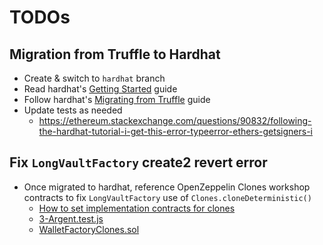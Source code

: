 # TODOs

## Migration from Truffle to Hardhat
* Create & switch to `hardhat` branch
* Read hardhat's [Getting Started](https://hardhat.org/getting-started/) guide
* Follow hardhat's [Migrating from Truffle](https://hardhat.org/guides/truffle-migration.html) guide
* Update tests as needed
  * https://ethereum.stackexchange.com/questions/90832/following-the-hardhat-tutorial-i-get-this-error-typeerror-ethers-getsigners-i

## Fix `LongVaultFactory` create2 revert error
* Once migrated to hardhat, reference OpenZeppelin Clones workshop contracts to fix `LongVaultFactory` use of `Clones.cloneDeterministic()`
  * [How to set implementation contracts for clones](https://forum.openzeppelin.com/t/how-to-set-implementation-contracts-for-clones/6085)
  * [3-Argent.test.js ](https://github.com/OpenZeppelin/workshops/blob/master/02-contracts-clone/test/3-Argent.test.js#L8)
  * [WalletFactoryClones.sol](https://github.com/OpenZeppelin/workshops/blob/master/02-contracts-clone/contracts/3-argent/WalletFactoryClones.sol)